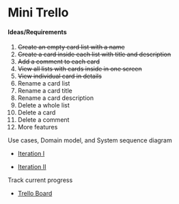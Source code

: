 # Mini Trello

#### Ideas/Requirements
 
1. ~~Create an empty card list with a name~~
2. ~~Create a card inside each list with title and description~~
3. ~~Add a comment to each card~~
4. ~~View all lists with cards inside in one screen~~
5. ~~View individual card in details~~
6. Rename a card list
7. Rename a card title
8. Rename a card description
9. Delete a whole list
10. Delete a card
11. Delete a comment
12. More features

Use cases, Domain model, and System sequence diagram

  - [Iteration I](https://docs.google.com/document/d/1qrCLtmChAyLtGIhDpbVRUgp1Y_KGdQ8vIrrrB4UaicY/edit?usp=sharing)

  - [Iteration II](https://docs.google.com/document/d/1GycfUkh0tUSplUJ5QQ72YsoOpix6hCeKWnVjytfwrI4/edit?usp=sharing)

Track current progress 

 - [Trello Board](https://trello.com/b/kBGDVxGM/mini-trello)
